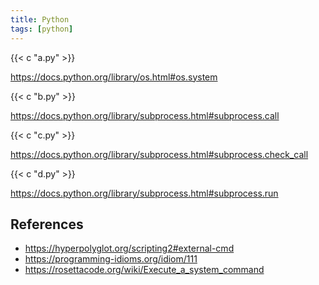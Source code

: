 ```yaml
---
title: Python
tags: [python]
---
```


{{< c "a.py" >}}

<https://docs.python.org/library/os.html#os.system>

{{< c "b.py" >}}

<https://docs.python.org/library/subprocess.html#subprocess.call>

{{< c "c.py" >}}

<https://docs.python.org/library/subprocess.html#subprocess.check_call>

{{< c "d.py" >}}

<https://docs.python.org/library/subprocess.html#subprocess.run>

## References

- <https://hyperpolyglot.org/scripting2#external-cmd>
- <https://programming-idioms.org/idiom/111>
- <https://rosettacode.org/wiki/Execute_a_system_command>
